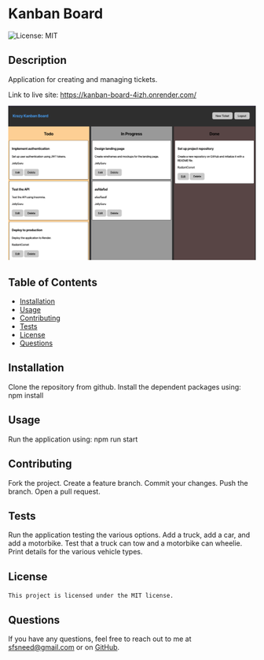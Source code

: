 # Kanban Board

![License: MIT](https://img.shields.io/badge/License-MIT-yellow.svg)

## Description

Application for creating and managing tickets.

Link to live site:  https://kanban-board-4izh.onrender.com/

![Alt text](/client/src/assets/screenshot.png)

## Table of Contents

- [Installation](#installation)
- [Usage](#usage)
- [Contributing](#contributing)
- [Tests](#tests)
- [License](#license)
- [Questions](#questions)

## Installation

Clone the repository from github. Install the dependent packages using: npm install

## Usage

Run the application using: npm run start<br>

## Contributing

Fork the project. Create a feature branch. Commit your changes. Push the branch. Open a pull request.

## Tests

Run the application testing the various options. Add a truck, add a car, and add a motorbike. Test that a truck can tow and a motorbike can wheelie. Print details for the various vehicle types.

## License

    This project is licensed under the MIT license.

## Questions

If you have any questions, feel free to reach out to me at [sfsneed@gmail.com](mailto:sfsneed@gmail.com) or on [GitHub](https://github.com/sfsneed70).
